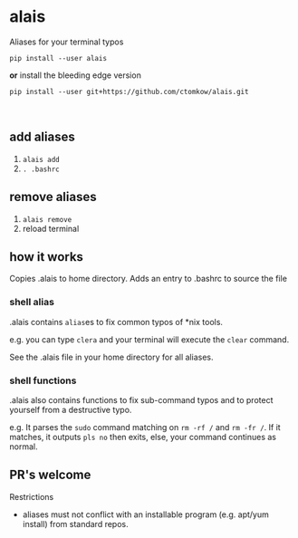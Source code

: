# alais

Aliases for your terminal typos

`pip install --user alais`

**or** install the bleeding edge version

`pip install --user git+https://github.com/ctomkow/alais.git`

<br>

## add aliases
1. `alais add`
2. `. .bashrc`

## remove aliases
1. `alais remove`
2. reload terminal

## how it works
Copies .alais to home directory. Adds an entry to .bashrc to source the file

### shell alias
.alais contains `alias`es to fix common typos of *nix tools.

e.g. you can type `clera` and your terminal will execute the `clear` command.

See the .alais file in your home directory for all aliases.

### shell functions
.alais also contains functions to fix sub-command typos and to protect yourself from a destructive typo.

e.g. It parses the `sudo` command matching on `rm -rf /` and `rm -fr /`. If it matches, it outputs `pls no` then exits, else, your command continues as normal.

## PR's welcome
Restrictions
* aliases must not conflict with an installable program (e.g. apt/yum install) from standard repos.
